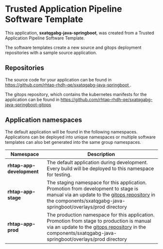 # Trusted Application Pipeline Software Template

This application, **sxatqgabg-java-springboot**, was created from a Trusted Application Pipeline Software Template.

The software templates create a new source and gitops deployment repositories with a sample source application. 

## Repositories

The source code for your application can be found in [https://github.com/rhtap-rhdh-qe/sxatqgabg-java-springboot ](https://github.com/rhtap-rhdh-qe/sxatqgabg-java-springboot ).
 
The gitops repository, which contains the kubernetes manifests for the application can be found in 
[https://github.com/rhtap-rhdh-qe/sxatqgabg-java-springboot-gitops ](https://github.com/rhtap-rhdh-qe/sxatqgabg-java-springboot-gitops ) 

## Application namespaces 

The default application will be found in the following namespaces. Applications can be deployed into unique namespaces or multiple software templates can also bet generated into the same group namespaces.  

|  Namespace   |  Description   |  
| -------- | -------- |   
| **rhtap-app-development** | The default application during development. Every build will be deployed to this namespace for testing. | 
| **rhtap-app-stage** | The staging namespace for this application. Promotion from development to stage is manual via an update to the [gitops repository](https://github.com/rhtap-rhdh-qe/sxatqgabg-java-springboot-gitops ) in the components/sxatqgabg-java-springboot/overlays/prod directory |  
| **rhtap-app-prod** | The production namespace for this application. Promotion from stage to production is manual via an update to the [gitops repository](https://github.com/rhtap-rhdh-qe/sxatqgabg-java-springboot-gitops ) in the components/sxatqgabg-java-springboot/overlays/prod directory | 